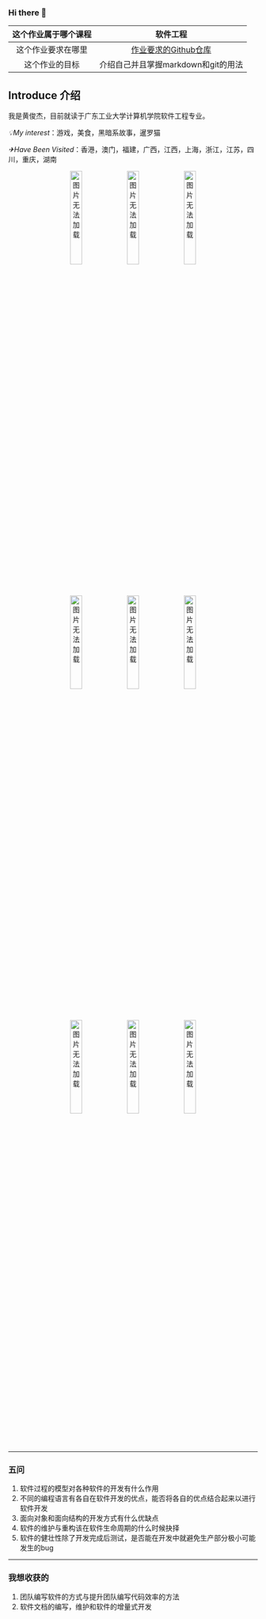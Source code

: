 ### Hi there 👋

<!--
**TimeP1ayer/TimeP1ayer** is a ✨ _special_ ✨ repository because its `README.md` (this file) appears on your GitHub profile.

Here are some ideas to get you started:

- 🔭 I’m currently working on ...
- 🌱 I’m currently learning ...
- 👯 I’m looking to collaborate on ...
- 🤔 I’m looking for help with ...
- 💬 Ask me about ...
- 📫 How to reach me: ...
- 😄 Pronouns: ...
- ⚡ Fun fact: ...
-->
| 这个作业属于哪个课程 |                       软件工程                        |
| :------------------: | :---------------------------------------------------: |
|  这个作业要求在哪里  | [作业要求的Github仓库](https://github.com/TimeP1ayer) |
|    这个作业的目标    |          介绍自己并且掌握markdown和git的用法          |

## Introduce 介绍

我是黄俊杰，目前就读于广东工业大学计算机学院软件工程专业。

_💡My interest_：游戏，美食，黑暗系故事，暹罗猫

_✈Have Been Visited_：香港，澳门，福建，广西，江西，上海，浙江，江苏，四川，重庆，湖南

<div align=center>
  <img src="https://github.com/TimeP1ayer/TimeP1ayer/assets/117495185/cab57cc1-1321-464b-98a2-d3d7dde9fcfd" alt="图片无法加载" width="22%;" />
  <img src="https://github.com/TimeP1ayer/TimeP1ayer/assets/117495185/0a2060e6-e250-48cd-84ac-1d942053f337" alt="图片无法加载" width="22%;" />
  <img src="https://github.com/TimeP1ayer/TimeP1ayer/assets/117495185/75c7ab23-6a21-4c19-b35a-32061fbe49ae" alt="图片无法加载" width="22%;" />
<div>

<div align=center>    
<img src="https://github.com/TimeP1ayer/TimeP1ayer/assets/117495185/abbb3b6d-cbf7-4ddc-a7ff-46afac24c70d" alt="图片无法加载" width="22%;" />
<img src="https://github.com/TimeP1ayer/TimeP1ayer/assets/117495185/61aa6f37-83d6-4772-954c-b24432d12f69" alt="图片无法加载" width="22%;" />
<img src="https://github.com/TimeP1ayer/TimeP1ayer/assets/117495185/ccba2d57-ea1b-4321-a031-660f95e6098b" alt="图片无法加载" width="22%;" />
<div>

<div align=center>    
<img src="https://github.com/TimeP1ayer/TimeP1ayer/assets/117495185/e5eaa0b4-9a34-47c7-becb-cee47a0bdbd4" alt="图片无法加载" width="22%;" />
<img src="https://github.com/TimeP1ayer/TimeP1ayer/assets/117495185/bb1c2058-1250-42ba-8b89-b2463395113e" alt="图片无法加载" heigh = "50" width="22%;" />
<img src="https://github.com/TimeP1ayer/TimeP1ayer/assets/117495185/de6919a3-4e28-4f36-a4be-24f72d661aa0" alt="图片无法加载" width="22%;" />
<div>

********
<div align=left>    

### 五问

1. 软件过程的模型对各种软件的开发有什么作用
2. 不同的编程语言有各自在软件开发的优点，能否将各自的优点结合起来以进行软件开发
3. 面向对象和面向结构的开发方式有什么优缺点
4. 软件的维护与重构该在软件生命周期的什么时候抉择
5. 软件的健壮性除了开发完成后测试，是否能在开发中就避免生产部分极小可能发生的bug

***********

### 我想收获的

1. 团队编写软件的方式与提升团队编写代码效率的方法
2. 软件文档的编写，维护和软件的增量式开发
<div>
